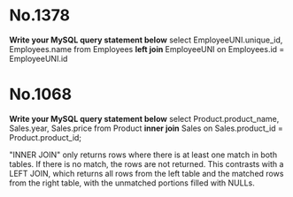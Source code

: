 # No.1378
**Write your MySQL query statement below**
select EmployeeUNI.unique_id, Employees.name
from Employees **left join** EmployeeUNI
on Employees.id = EmployeeUNI.id

# No.1068
**Write your MySQL query statement below**
select Product.product_name, Sales.year, Sales.price
from Product **inner join** Sales
on Sales.product_id = Product.product_id;

"INNER JOIN" only returns rows where there is at least one match in both tables. If there is no match, the rows are not returned. 
This contrasts with a LEFT JOIN, which returns all rows from the left table and the matched rows from the right table, with the unmatched portions filled with NULLs.

